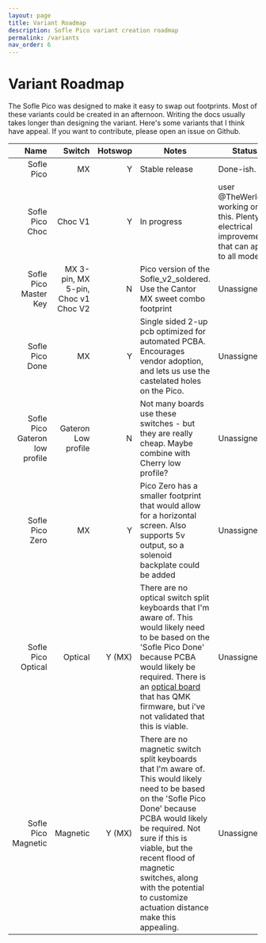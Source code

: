 ```yaml
---
layout: page
title: Variant Roadmap
description: Sofle Pico variant creation roadmap
permalink: /variants
nav_order: 6
---
```


# Variant Roadmap

The Sofle Pico was designed to make it easy to swap out footprints. Most of these variants could be created in an afternoon. Writing the docs usually takes longer than designing the variant. Here's some variants that I think have appeal. If you want to contribute, please open an issue on Github.

| Name | Switch | Hotswop | Notes | Status |
|-----:|-------:|-----: |-----|-----|
|Sofle Pico| MX | Y | Stable release | Done-ish. |
| Sofle Pico Choc | Choc V1 | Y |In progress | user @TheWerle is working on this. Plenty of electrical improvements that can apply to all models. |
| Sofle Pico Master Key | MX 3-pin, MX 5-pin, Choc v1 Choc V2 | N | Pico version of the Sofle_v2_soldered. Use the Cantor MX sweet combo footprint | Unassigned |
| Sofle Pico Done | MX | Y | Single sided 2-up pcb optimized for automated PCBA. Encourages vendor adoption, and lets us use the castelated holes on the Pico.| Unassigned |
| Sofle Pico Gateron low profile | Gateron Low profile | N | Not many boards use these switches - but they are really cheap. Maybe combine with Cherry low profile? | Unassigned |
| Sofle Pico Zero | MX | Y | Pico Zero has a smaller footprint that would allow for a horizontal screen. Also supports 5v output, so a solenoid backplate could be added | Unassigned |
| Sofle Pico Optical | Optical | Y (MX) | There are no optical switch split keyboards that I'm aware of. This would likely need to be based on the 'Sofle Pico Done' because PCBA would likely be required. There is an [optical board](https://github.com/girishji/optical-keyboard-old?tab=readme-ov-file) that has QMK firmware, but i've not validated that this is viable. | Unassigned |
| Sofle Pico Magnetic | Magnetic | Y (MX) | There are no magnetic switch split keyboards that I'm aware of. This would likely need to be based on the 'Sofle Pico Done' because PCBA would likely be required. Not sure if this is viable, but the recent flood of magnetic switches, along with the potential to customize actuation distance make this appealing. | Unassigned |
